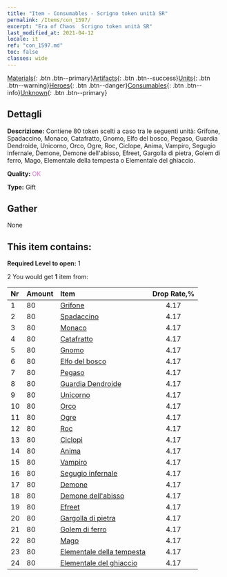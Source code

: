 ```yaml
---
title: "Item - Consumables - Scrigno token unità SR"
permalink: /Items/con_1597/
excerpt: "Era of Chaos  Scrigno token unità SR"
last_modified_at: 2021-04-12
locale: it
ref: "con_1597.md"
toc: false
classes: wide
---
```

 [Materials](/it/Items/){: .btn .btn--primary}[Artifacts](/it/Items/Artifacts/){: .btn .btn--success}[Units](/it/Items/Units/){: .btn .btn--warning}[Heroes](/it/Items/Heroes/){: .btn .btn--danger}[Consumables](/it/Items/Consumables/){: .btn .btn--info}[Unknown](/it/Items/Unknown/){: .btn .btn--primary}

## Dettagli
 **Descrizione:** Contiene 80 token scelti a caso tra le seguenti unità: Grifone, Spadaccino, Monaco, Catafratto, Gnomo, Elfo del bosco, Pegaso, Guardia Dendroide, Unicorno, Orco, Ogre, Roc, Ciclope, Anima, Vampiro, Segugio infernale, Demone, Demone dell'abisso, Efreet, Gargolla di pietra, Golem di ferro, Mago, Elementale della tempesta o Elementale del ghiaccio.

 **Quality:** <span style="color: #DA70D6">OK</span>

 **Type:** Gift

## Gather

  None

## This item contains:

 **Required Level to open:** 1

 2 You would get **1** item  from:

  | Nr | Amount |     Item    | Drop Rate,% |
  |:---|:-------|:------------|:---------:|
  | 1 | 80 | [Grifone](/it/Items/unt_192/) | 4.17 | 
  | 2 | 80 | [Spadaccino](/it/Items/unt_193/) | 4.17 | 
  | 3 | 80 | [Monaco](/it/Items/unt_194/) | 4.17 | 
  | 4 | 80 | [Catafratto](/it/Items/unt_195/) | 4.17 | 
  | 5 | 80 | [Gnomo](/it/Items/unt_200/) | 4.17 | 
  | 6 | 80 | [Elfo del bosco](/it/Items/unt_201/) | 4.17 | 
  | 7 | 80 | [Pegaso](/it/Items/unt_202/) | 4.17 | 
  | 8 | 80 | [Guardia Dendroide](/it/Items/unt_203/) | 4.17 | 
  | 9 | 80 | [Unicorno](/it/Items/unt_204/) | 4.17 | 
  | 10 | 80 | [Orco](/it/Items/unt_219/) | 4.17 | 
  | 11 | 80 | [Ogre](/it/Items/unt_220/) | 4.17 | 
  | 12 | 80 | [Roc](/it/Items/unt_221/) | 4.17 | 
  | 13 | 80 | [Ciclopi](/it/Items/unt_222/) | 4.17 | 
  | 14 | 80 | [Anima](/it/Items/unt_210/) | 4.17 | 
  | 15 | 80 | [Vampiro](/it/Items/unt_211/) | 4.17 | 
  | 16 | 80 | [Segugio infernale](/it/Items/unt_228/) | 4.17 | 
  | 17 | 80 | [Demone](/it/Items/unt_229/) | 4.17 | 
  | 18 | 80 | [Demone dell'abisso](/it/Items/unt_230/) | 4.17 | 
  | 19 | 80 | [Efreet](/it/Items/unt_231/) | 4.17 | 
  | 20 | 80 | [Gargolla di pietra](/it/Items/unt_236/) | 4.17 | 
  | 21 | 80 | [Golem di ferro](/it/Items/unt_237/) | 4.17 | 
  | 22 | 80 | [Mago](/it/Items/unt_238/) | 4.17 | 
  | 23 | 80 | [Elementale della tempesta](/it/Items/unt_263/) | 4.17 | 
  | 24 | 80 | [Elementale del ghiaccio](/it/Items/unt_264/) | 4.17 | 
